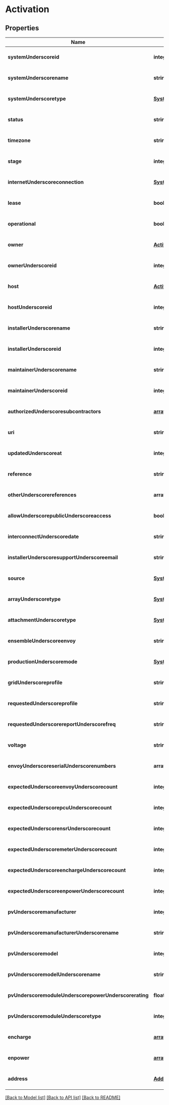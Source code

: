 # Activation

## Properties
Name | Type | Description | Notes
------------ | ------------- | ------------- | -------------
**systemUnderscoreid** | **integer** |  | [optional] [default to null]
**systemUnderscorename** | **string** |  | [optional] [default to null]
**systemUnderscoretype** | [**SystemTypeEnum**](SystemTypeEnum.md) |  | [optional] [default to null]
**status** | **string** |  | [optional] [default to null]
**timezone** | **string** |  | [optional] [default to null]
**stage** | **integer** |  | [optional] [default to null]
**internetUnderscoreconnection** | [**SystemInternetConnectionEnum**](SystemInternetConnectionEnum.md) |  | [optional] [default to null]
**lease** | **boolean** |  | [optional] [default to null]
**operational** | **boolean** |  | [optional] [default to null]
**owner** | [**ActivationOwner**](ActivationOwner.md) |  | [optional] [default to null]
**ownerUnderscoreid** | **integer** |  | [optional] [default to null]
**host** | [**ActivationHost**](ActivationHost.md) |  | [optional] [default to null]
**hostUnderscoreid** | **integer** |  | [optional] [default to null]
**installerUnderscorename** | **string** |  | [optional] [default to null]
**installerUnderscoreid** | **integer** |  | [optional] [default to null]
**maintainerUnderscorename** | **string** |  | [optional] [default to null]
**maintainerUnderscoreid** | **integer** |  | [optional] [default to null]
**authorizedUnderscoresubcontractors** | [**array[GetPartnerActivationsResponseSystemsInnerAuthorizedSubcontractorsInner]**](GetPartnerActivationsResponseSystemsInnerAuthorizedSubcontractorsInner.md) |  | [optional] [default to null]
**uri** | **string** |  | [optional] [default to null]
**updatedUnderscoreat** | **integer** |  | [optional] [default to null]
**reference** | **string** |  | [optional] [default to null]
**otherUnderscorereferences** | **array[string]** |  | [optional] [default to null]
**allowUnderscorepublicUnderscoreaccess** | **boolean** |  | [optional] [default to null]
**interconnectUnderscoredate** | **string** |  | [optional] [default to null]
**installerUnderscoresupportUnderscoreemail** | **string** |  | [optional] [default to null]
**source** | [**SystemSourceEnum**](SystemSourceEnum.md) |  | [optional] [default to null]
**arrayUnderscoretype** | [**SystemArrayTypeEnum**](SystemArrayTypeEnum.md) |  | [optional] [default to null]
**attachmentUnderscoretype** | [**SystemAttachmentTypeEnum**](SystemAttachmentTypeEnum.md) |  | [optional] [default to null]
**ensembleUnderscoreenvoy** | **string** |  | [optional] [default to null]
**productionUnderscoremode** | [**SystemProductionModeEnum**](SystemProductionModeEnum.md) |  | [optional] [default to null]
**gridUnderscoreprofile** | **string** |  | [optional] [default to null]
**requestedUnderscoreprofile** | **string** |  | [optional] [default to null]
**requestedUnderscorereportUnderscorefreq** | **string** |  | [optional] [default to null]
**voltage** | **string** |  | [optional] [default to null]
**envoyUnderscoreserialUnderscorenumbers** | **array[string]** |  | [optional] [default to null]
**expectedUnderscoreenvoyUnderscorecount** | **integer** |  | [optional] [default to null]
**expectedUnderscorepcuUnderscorecount** | **integer** |  | [optional] [default to null]
**expectedUnderscorensrUnderscorecount** | **integer** |  | [optional] [default to null]
**expectedUnderscoremeterUnderscorecount** | **integer** |  | [optional] [default to null]
**expectedUnderscoreenchargeUnderscorecount** | **integer** |  | [optional] [default to null]
**expectedUnderscoreenpowerUnderscorecount** | **integer** |  | [optional] [default to null]
**pvUnderscoremanufacturer** | **integer** |  | [optional] [default to null]
**pvUnderscoremanufacturerUnderscorename** | **string** |  | [optional] [default to null]
**pvUnderscoremodel** | **integer** |  | [optional] [default to null]
**pvUnderscoremodelUnderscorename** | **string** |  | [optional] [default to null]
**pvUnderscoremoduleUnderscorepowerUnderscorerating** | **float** |  | [optional] [default to null]
**pvUnderscoremoduleUnderscoretype** | **integer** |  | [optional] [default to null]
**encharge** | [**array[ActivationEnchargeInner]**](ActivationEnchargeInner.md) |  | [optional] [default to null]
**enpower** | [**array[ActivationEnpowerInner]**](ActivationEnpowerInner.md) |  | [optional] [default to null]
**address** | [**Address**](Address.md) |  | [optional] [default to null]

[[Back to Model list]](../README.md#documentation-for-models) [[Back to API list]](../README.md#documentation-for-api-endpoints) [[Back to README]](../README.md)


